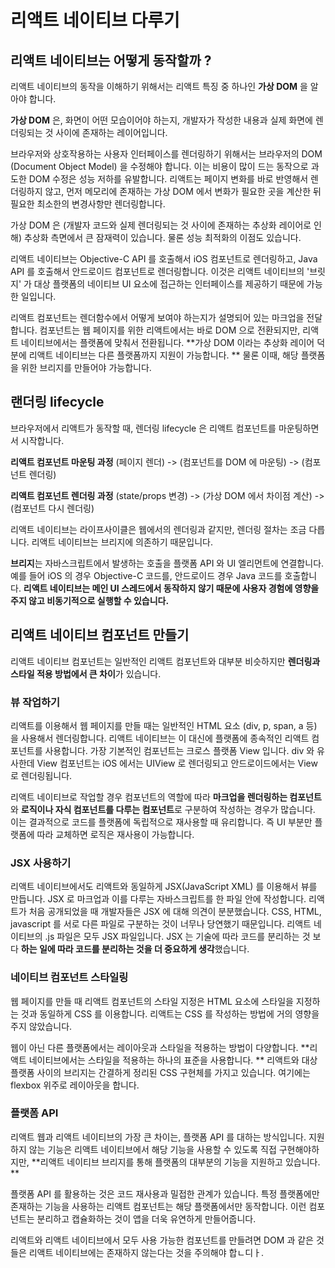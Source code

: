 # 리액트 네이티브 다루기

## 리액트 네이티브는 어떻게 동작할까 ?

리액트 네이티브의 동작을 이해하기 위해서는 리액트 특징 중 하나인 **가상 DOM** 을 알아야 합니다. 

**가상 DOM** 은, 화면이 어떤 모습이어야 하는지, 개발자가 작성한 내용과 실제 화면에 렌더링되는 것 사이에 존재하는 레이어입니다. 

브라우저와 상호작용하는 사용자 인터페이스를 렌더링하기 위해서는 브라우저의 DOM (Document Object Model) 을 수정해야 합니다. 이는 비용이 많이 드는 동작으로 과도한 DOM 수정은 성능 저하를 유발합니다. 리액트는 페이지 변화를 바로 반영해서 렌더링하지 않고, 먼저 메모리에 존재하는 가상 DOM 에서 변화가 필요한 곳을 계산한 뒤 필요한 최소한의 변경사항만 렌더링합니다.

가상 DOM 은 (개발자 코드와 실제 렌더링되는 것 사이에 존재하는 추상화 레이어로 인해) 추상화 측면에서 큰 잠재력이 있습니다. 물론 성능 최적화의 이점도 있습니다. 

리액트 네이티브는 Objective-C API 를 호출해서 iOS 컴포넌트로 렌더링하고, Java API 를 호출해서 안드로이드 컴포넌트로 렌더링합니다. 이것은 리액트 네이티브의 '브릿지' 가 대상 플랫폼의 네이티브 UI 요소에 접근하는 인터페이스를 제공하기 때문에 가능한 일입니다.

리액트 컴포넌트는 렌더함수에서 어떻게 보여야 하는지가 설명되어 있는 마크업을 전달합니다. 컴포넌트는 웹 페이지를 위한 리액트에서는 바로 DOM 으로 전환되지만, 리액트 네이티브에서는 플랫폼에 맞춰서 전환됩니다. **가상 DOM 이라는 추상화 레이어 덕분에 리액트 네이티브는 다른 플랫폼까지 지원이 가능합니다. ** 물론 이때, 해당 플랫폼을 위한 브리지를 만들어야 가능합니다.

## 랜더링 lifecycle
브라우저에서 리액트가 동작할 때, 렌더링 lifecycle 은 리액트 컴포넌트를 마운팅하면서 시작합니다. 

**리액트 컴포넌트 마운팅 과정**
(페이지 렌더) -> (컴포넌트를 DOM 에 마운팅) -> (컴포넌트 렌더링)

**리액트 컴포넌트 렌더링 과정**
(state/props 변경) -> (가상 DOM 에서 차이점 계산) -> (컴포넌트 다시 렌더링)

리액트 네이티브는 라이프사이클은 웹에서의 렌더링과 같지만, 렌더링 절차는 조금 다릅니다. 리액트 네이티브는 브리지에 의존하기 때문입니다. 

**브리지**는 자바스크립트에서 발생하는 호출을 플랫폼 API 와 UI 엘리먼트에 연결합니다. 예를 들어 iOS 의 경우 Objective-C 코드를, 안드로이드 경우 Java 코드를 호출합니다. **리액트 네이티브는 메인 UI 스레드에서 동작하지 않기 때문에 사용자 경험에 영향을 주지 않고 비동기적으로 실행할 수 있습니다.**

## 리액트 네이티브 컴포넌트 만들기
리액트 네이티브 컴포넌트는 일반적인 리액트 컴포넌트와 대부분 비슷하지만 **렌더링과 스타일 적용 방법에서 큰 차이**가 있습니다.

### 뷰 작업하기
리액트를 이용해서 웹 페이지를 만들 때는 일반적인 HTML 요소 (div, p, span, a 등) 을 사용해서 렌더링합니다. 리액트 네이티브는 이 대신에 플랫폼에 종속적인 리액트 컴포넌트를 사용합니다. 가장 기본적인 컴포넌트는 크로스 플랫폼 View 입니다. div 와 유사한데 View 컴포넌트는 iOS 에서는 UIView 로 렌더링되고 안드로이드에서는 View 로 렌더링됩니다. 

리액트 네이티브로 작업할 경우 컴포넌트의 역할에 따라 **마크업을 렌더링하는 컴포넌트**와 **로직이나 자식 컴포넌트를 다루는 컴포넌트**로 구분하여 작성하는 경우가 많습니다. 이는 결과적으로 코드를 플랫폼에 독립적으로 재사용할 때 유리합니다. 즉 UI 부분만 플랫폼에 따라 교체하면 로직은 재사용이 가능합니다.

### JSX 사용하기
리액트 네이티브에서도 리액트와 동일하게 JSX(JavaScript XML) 를 이용해서 뷰를 만듭니다. JSX 로 마크업과 이를 다루는 자바스크립트를 한 파일 안에 작성합니다. 리액트가 처음 공개되었을 때 개발자들은 JSX 에 대해 의견이 분분했습니다. CSS, HTML, javascript 를 서로 다른 파일로 구분하는 것이 너무나 당연했기 때문입니다. 리액트 네이티브의 .js 파일은 모두 JSX 파일입니다. 
JSX 는 기술에 따라 코드를 분리하는 것 보다 **하는 일에 따라 코드를 분리하는 것을 더 중요하게 생각**했습니다. 

### 네이티브 컴포넌트 스타일링
웹 페이지를 만들 때 리액트 컴포넌트의 스타일 지정은 HTML 요소에 스타일을 지정하는 것과 동일하게 CSS 를 이용합니다. 리액트는 CSS 를 작성하는 방법에 거의 영향을 주지 않았습니다. 

웹이 아닌 다른 플랫폼에서는 레이아웃과 스타일을 적용하는 방법이 다양합니다. **리액트 네이티브에서는 스타일을 적용하는 하나의 표준을 사용합니다. ** 리액트와 대상 플랫폼 사이의 브리지는 간결하게 정리된 CSS 구현체를 가지고 있습니다. 여기에는 flexbox 위주로 레이아웃을 합니다. 

###  플랫폼 API
리액트 웹과 리액트 네이티브의 가장 큰 차이는, 플랫폼 API 를 대하는 방식입니다. 지원하지 않는 기능은 리액트 네이티브에서 해당 기능을 사용할 수 있도록 직접 구현해야하지만, **리액트 네이티브 브리지를 통해 플랫폼의 대부분의 기능을 지원하고 있습니다. ** 

플랫폼 API 를 활용하는 것은 코드 재사용과 밀접한 관계가 있습니다. 특정 플랫폼에만 존재하는 기능을 사용하는 리액트 컴포넌트는 해당 플랫폼에서만 동작합니다. 이런 컴포넌트는 분리하고 캡슐화하는 것이 앱을 더욱 유연하게 만들어줍니다. 

리액트와 리액트 네이티브에서 모두 사용 가능한 컴포넌트를 만들려면 DOM 과 같은 것들은 리액트 네이티브에는 존재하지 않는다는 것을 주의해야 합ㄴ디ㅏ.
<!--stackedit_data:
eyJoaXN0b3J5IjpbLTIwMTM3NDgxMTIsLTE3MTUzMjk5ODgsMT
UzODkwODY3MSwtMjI0NzI5OTE3LDg1Mjg0OTA2LC03MjQ3ODQx
NTgsLTE5NDM4MDYwMzksLTcyNTA3NTE4MCwtMTMxMDY0NzU1NS
wtMTYzNjU4MTgzMSwtMTUxMDk2MzA1NiwxNjg1Njk1MjAyLDE0
MzA2NjU4MTAsLTEwMTc4ODA3MDcsLTE5NzMwMTcxODcsLTEyNj
U4NzY2MiwtNTQ1Mjg4NjM1LDE2MDIzNTM2NjQsNDY1MDI5NDQ0
LC04OTg1MzM2MzBdfQ==
-->